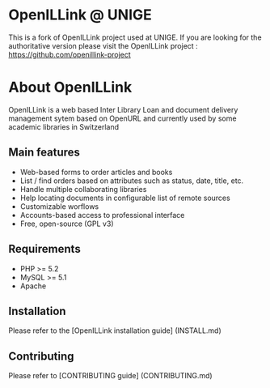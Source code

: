 # OpenILLink @ UNIGE
This is a fork of OpenILLink project used at UNIGE. If you are looking for the authoritative version please visit the OpenILLink project : https://github.com/openillink-project

# About OpenILLink
OpenILLink is a web based Inter Library Loan and document delivery management sytem based on OpenURL and currently used by some academic libraries in Switzerland

## Main features
 * Web-based forms to order articles and books
 * List / find orders based on attributes such as status, date, title, etc.
 * Handle multiple collaborating libraries
 * Help locating documents in configurable list of remote sources
 * Customizable worflows
 * Accounts-based access to professional interface
 * Free, open-source (GPL v3)

## Requirements

 * PHP >= 5.2
 * MySQL >= 5.1
 * Apache

## Installation
Please refer to the [OpenILLink installation guide] (INSTALL.md)

## Contributing
Please refer to [CONTRIBUTING guide] (CONTRIBUTING.md)